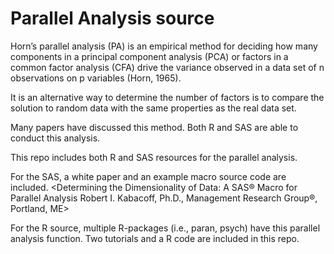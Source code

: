 # Parallel Analysis source

Horn’s parallel analysis (PA) is an empirical method for deciding how many components in a principal component analysis (PCA) or factors in a common factor analysis (CFA) drive the variance observed in a data set of n observations on p variables (Horn, 1965).

It is an alternative way to determine the number of factors is to compare the solution to random data with the same properties as the real data set.

Many papers have discussed this method. Both R and SAS are able to conduct this analysis.

This repo includes both R and SAS resources for the parallel analysis.

For the SAS, a white paper and an example macro source code are included. <Determining the Dimensionality of Data: A SAS® Macro for Parallel Analysis Robert I. Kabacoff, Ph.D., Management Research Group®, Portland, ME>

For the R source, multiple R-packages (i.e., paran, psych) have this parallel analysis function. Two tutorials and a R code are included in this repo.
